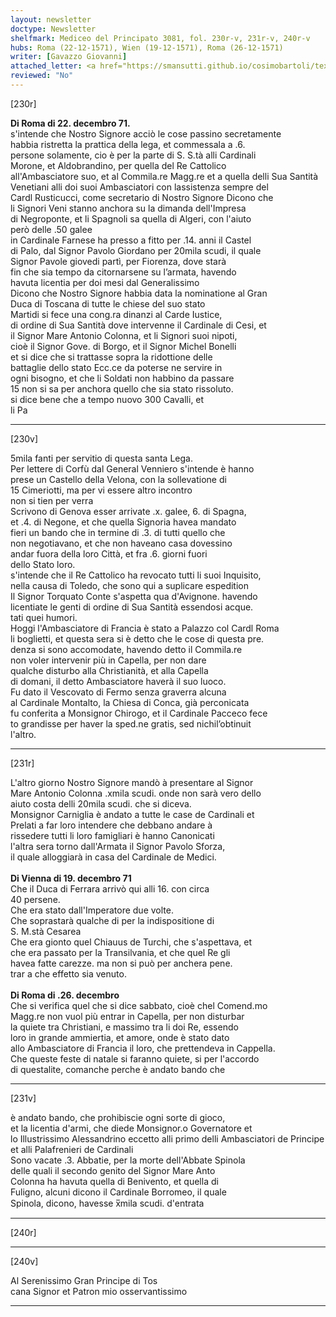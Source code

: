 ```yaml
---
layout: newsletter
doctype: Newsletter
shelfmark: Mediceo del Principato 3081, fol. 230r-v, 231r-v, 240r-v
hubs: Roma (22-12-1571), Wien (19-12-1571), Roma (26-12-1571)
writer: [Gavazzo Giovanni]
attached_letter: <a href="https://smansutti.github.io/cosimobartoli/texts/2981_004/">2981_004</a>
reviewed: "No"
---
```


[230r]  
  
  
<strong>Di Roma di 22. decembro 71.</strong>  
s'intende che Nostro Signore acciò le cose passino secretamente  
habbia ristretta la prattica della lega, et commessala a .6.  
persone solamente, cio è per la parte di S. S.tà alli Cardinali  
Morone, et Aldobrandino, per quella del Re Cattolico  
all'Ambasciatore suo, et al Commila.re Magg.re et a quella delli Sua Santità  
Venetiani alli doi suoi Ambasciatori con lassistenza sempre del  
Cardl Rusticucci, come secretario di Nostro Signore Dicono che  
li Signori Veni stanno anchora su la dimanda dell'Impresa  
di Negroponte, et li Spagnoli sa quella di Algeri, con l'aiuto  
però delle .50 galee  
in Cardinale Farnese ha presso a fitto per .14. anni il Castel  
di Palo, dal Signor Pavolo Giordano per 20mila scudi, il quale  
Signor Pavole giovedi partì, per Fiorenza, dove starà  
fin che sia tempo da citornarsene su l’armata, havendo  
havuta licentia per doi mesi dal Generalissimo  
Dicono che Nostro Signore habbia data la nominatione al Gran  
Duca di Toscana di tutte le chiese del suo stato  
Martidi si fece una cong.ra dinanzi al Carde Iustice,  
di ordine di Sua Santità dove intervenne il Cardinale di Cesi, et  
il Signor Mare Antonio Colonna, et li Signori suoi nipoti,  
cioè il Signor Gove. di Borgo, et il Signor Michel Bonelli  
et si dice che si trattasse sopra la ridottione delle  
battaglie dello stato Ecc.ce da poterse ne servire in  
ogni bisogno, et che li Soldati non habbino da passare  
15 non si sa per anchora quello che sia stato rissoluto.  
si dice bene che a tempo nuovo 300 Cavalli, et  
li Pa  
  
---  

[230v]  
  
  
5mila fanti per servitio di questa santa Lega.  
Per lettere di Corfù dal General Venniero s'intende è hanno  
prese un Castello della Velona, con la sollevatione di  
15 Cimeriotti, ma per vi essere altro incontro  
non si tien per verra  
Scrivono di Genova esser arrivate .x. galee, 6. di Spagna,  
et .4. di Negone, et che quella Signoria havea mandato  
fieri un bando che in termine di .3. di tutti quello che  
non negotiavano, et che non haveano casa dovessino  
andar fuora della loro Città, et fra .6. giorni fuori  
dello Stato loro.  
s'intende che il Re Cattolico ha revocato tutti li suoi Inquisito,  
nella causa di Toledo, che sono qui a suplicare espedition  
Il Signor Torquato Conte s'aspetta qua d'Avignone. havendo  
licentiate le genti di ordine di Sua Santità essendosi acque.  
tati quei humori.  
Hoggi l'Ambasciatore di Francia è stato a Palazzo col Cardl Roma  
li boglietti, et questa sera si è detto che le cose di questa pre.  
denza si sono accomodate, havendo detto il Commila.re  
non voler intervenir più in Capella, per non dare  
qualche disturbo alla Christianità, et alla Capella  
di domani, il detto Ambasciatore haverà il suo luoco.  
Fu dato il Vescovato di Fermo senza graverra alcuna  
al Cardinale Montalto, la Chiesa di Conca, già perconicata  
fu conferita a Monsignor Chirogo, et il Cardinale Pacceco fece  
to grandisse per haver la sped.ne gratis, sed nichil’obtinuit  
l'altro.  
  
---  

[231r]  
  
  
L'altro giorno Nostro Signore mandò à presentare al Signor  
Mare Antonio Colonna .xmila scudi. onde non sarà vero dello  
aiuto costa delli 20mila scudi. che si diceva.  
Monsignor Carniglia è andato a tutte le case de Cardinali et  
Prelati a far loro intendere che debbano andare à  
rissedere tutti li loro famigliari è hanno Canonicati  
l'altra sera torno dall'Armata il Signor Pavolo Sforza,  
il quale alloggiarà in casa del Cardinale de Medici.  
<br/><strong>Di Vienna di 19. decembro 71</strong>  
Che il Duca di Ferrara arrivò qui alli 16. con circa  
40 persene.  
Che era stato dall'Imperatore due volte.  
Che soprastarà qualche di per la indispositione di  
S. M.stà Cesarea  
Che era gionto quel Chiauus de Turchi, che s'aspettava, et  
che era passato per la Transilvania, et che quel Re gli  
havea fatte carezze. ma non si può per anchera pene.  
trar a che effetto sia venuto.  
<br/><strong>Di Roma di .26. decembro</strong>  
Che si verifica quel che si dice sabbato, cioè chel Comend.mo  
Magg.re non vuol più entrar in Capella, per non disturbar  
la quiete tra Christiani, e massimo tra li doi Re, essendo  
loro in grande ammiertia, et amore, onde è stato dato  
allo Ambasciatore di Francia il loro, che prettendeva in Cappella.  
Che queste feste di natale si faranno quiete, si per l'accordo  
di questalite, comanche perche è andato bando che  
  
---  

[231v]  
  
  
è andato bando, che prohibiscie ogni sorte di gioco,  
et la licentia d'armi, che diede Monsignor.o Governatore et  
lo Illustrissimo Alessandrino eccetto alli primo delli Ambasciatori de Principe  
et alli Palafrenieri de Cardinali  
Sono vacate .3. Abbatie, per la morte dell'Abbate Spinola  
delle quali il secondo genito del Signor Mare Anto  
Colonna ha havuta quella di Benivento, et quella di  
Fuligno, alcuni dicono il Cardinale Borromeo, il quale  
Spinola, dicono, havesse x̅mila scudi. d'entrata  
  
---  

[240r]  
  
  
  
---  

[240v]  
  
  
Al Serenissimo Gran Principe di Tos  
cana Signor et Patron mio osservantissimo  
  
---  

